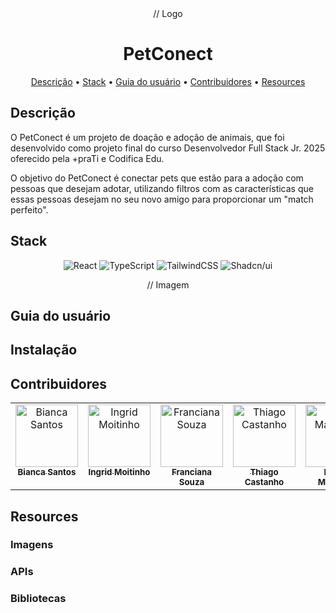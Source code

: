 <div align="center">// Logo</div>
<h1 align="center">PetConect</h1>

<p align="center">
  <a href="#descrição">Descrição</a> •
  <a href="#stack">Stack</a> •
  <a href="#guia-do-usuário">Guia do usuário</a> •
  <a href="#contribuidores">Contribuidores</a> •
  <a href="#resources">Resources</a>
</p>

## Descrição
O PetConect é um projeto de doação e adoção de animais, que foi desenvolvido como projeto final do curso Desenvolvedor Full Stack Jr. 2025 oferecido pela +praTi e Codifica Edu.

O objetivo do PetConect é conectar pets que estão para a adoção com pessoas que desejam adotar, utilizando filtros com as características que essas pessoas desejam no seu novo amigo para proporcionar um "match perfeito".

## Stack
<div align="center">

![React](https://img.shields.io/badge/react-%2320232a.svg?style=for-the-badge&logo=react&logoColor=%2361DAFB)
![TypeScript](https://img.shields.io/badge/typescript-%23007ACC.svg?style=for-the-badge&logo=typescript&logoColor=white)
![TailwindCSS](https://img.shields.io/badge/tailwindcss-%2338B2AC.svg?style=for-the-badge&logo=tailwind-css&logoColor=white)
![Shadcn/ui](https://img.shields.io/badge/shadcn/ui-8A2BE2?style=for-the-badge&2F&logo=shadcnui&color=131316)

</div>

<div align="center">// Imagem</div>

## Guia do usuário

## Instalação

## Contribuidores
<!-- ALL-CONTRIBUTORS-LIST:START - Do not remove or modify this section -->
<!-- prettier-ignore-start -->
<!-- markdownlint-disable -->
<table>
  <tbody>
    <tr>
      <td align="center" valign="top" width="14.28%"><a href="https://github.com/biancassantos"><img src="https://avatars.githubusercontent.com/u/155983111?v=4?s=100" width="100px;" alt="Bianca Santos"/><br /><sub><b>Bianca Santos</b></sub></a><br /></td>
      <td align="center" valign="top" width="14.28%"><a href="https://github.com/ingridmoitinho"><img src="https://avatars.githubusercontent.com/u/146016740?v=4?s=100" width="100px;" alt="Ingrid Moitinho"/><br /><sub><b>Ingrid Moitinho</b></sub></a><br /></td>
      <td align="center" valign="top" width="14.28%"><a href="https://github.com/FranSouzaS"><img src="https://avatars.githubusercontent.com/u/112528600?v=4?s=100" width="100px;" alt="Franciana Souza"/><br /><sub><b>Franciana Souza</b></sub></a><br /></td>
      <td align="center" valign="top" width="14.28%"><a href="https://github.com/Castanh0"><img src="https://avatars.githubusercontent.com/u/186810903?v=4?s=100" width="100px;" alt="Thiago Castanho"/><br /><sub><b>Thiago Castanho</b></sub></a><br /></td>
      <td align="center" valign="top" width="14.28%"><a href="https://github.com/DanyAxeDev"><img src="https://avatars.githubusercontent.com/u/105491214?v=4?s=100" width="100px;" alt="Daniel Machado"/><br /><sub><b>Daniel Machado</b></sub></a><br /></td>
      <td align="center" valign="top" width="14.28%"><a href="https://github.com/cauavittor"><img src="https://avatars.githubusercontent.com/u/191415926?v=4?s=100" width="100px;" alt="Cauã Vittor"/><br /><sub><b>Cauã Vittor</b></sub></a><br /></td>
    <td align="center" valign="top" width="14.28%"><a href="https://github.com/jvictor-vic"><img src="https://avatars.githubusercontent.com/u/202987949?v=4?s=100" width="100px;" alt="João Victor"/><br /><sub><b>João Victor</b></sub></a><br /></td>
    </tr>
  </tbody>
</table>

## Resources

### Imagens

### APIs

### Bibliotecas
